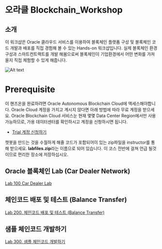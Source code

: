# 오라클 Blockchain_Workshop

## 소개 ##
이 워크샵은 Oracle 클라우드 서비스를 이용하여 블록체인 플랫폼 구성 및 블록체인 코드 개발과 배포를 직접 경험해 볼 수 있는 Hands-on 워크샵입니다.
실제 블록체인 환경 구성과 스마트컨트랙트를 개발 해봄으로써 블록체인이 기업환경에서 어떤 변화를 가져올지 직접 체험할 수 있게 해줍니다.

![Alt text](https://monosnap.com/image/u5jqpRbcB4HjU15gUXMZoAOPlKDeQK.png)

# Prerequisite 
이 핸즈온을 완료하려면 Oracle Autonomous Blockchain Cloud에 액세스해야합니다. Oracle Cloud 계정을 가지고 계시지 않다면 아래 방법에 따라 무료 계정을 받으세요. Oracle Blockchain Cloud 서비스눈 현재 몇몇 Data Center Region에서만 사용가능하므로, 가용 데이터센터를 확인하시고 계정을 신청하시면 됩니다. 

* [Trial 계정 신청하기](http://www.oracloud.kr/post/oracle_cloud_trial_universal/)


챗봇을 만드는 것을 수월하게 해줄 코드가 포함되어이 있는 zip파일을 instructor를 통해 받으세요. **labfiles.zip**라는 이름으로 되어 있습니다. 이 코스 전반에 걸쳐 언급 될것이므로 편리한 장소에 저장하십시오.

## Oracle 블록체인 Lab (Car Dealer Network) ##
[Lab 100 Car Dealer Lab](./CarDealerLab)


## 체인코드 배포 및 테스트 (Balance Transfer) ##
[Lab 200. 체인코드 배포 및 테스트 (Balance Transfer)](./BalanceTransfer)

## 샘플 체인코드 개발하기 ##
[Lab 300. 샘플 체인코드 개발하기](./ChaincodeDev)
